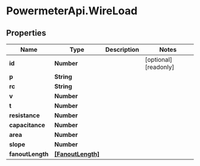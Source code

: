 # PowermeterApi.WireLoad

## Properties

Name | Type | Description | Notes
------------ | ------------- | ------------- | -------------
**id** | **Number** |  | [optional] [readonly] 
**p** | **String** |  | 
**rc** | **String** |  | 
**v** | **Number** |  | 
**t** | **Number** |  | 
**resistance** | **Number** |  | 
**capacitance** | **Number** |  | 
**area** | **Number** |  | 
**slope** | **Number** |  | 
**fanoutLength** | [**[FanoutLength]**](FanoutLength.md) |  | 


